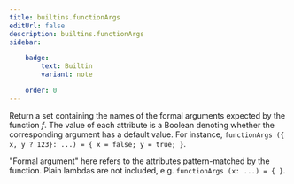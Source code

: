 ```yaml
---
title: builtins.functionArgs
editUrl: false
description: builtins.functionArgs
sidebar:

    badge:
        text: Builtin
        variant: note

    order: 0
---
```


Return a set containing the names of the formal arguments expected
by the function *f*. The value of each attribute is a Boolean
denoting whether the corresponding argument has a default value. For
instance, `functionArgs ({ x, y ? 123}: ...) = { x = false; y =
true; }`.

"Formal argument" here refers to the attributes pattern-matched by
the function. Plain lambdas are not included, e.g. `functionArgs (x:
...) = { }`.




